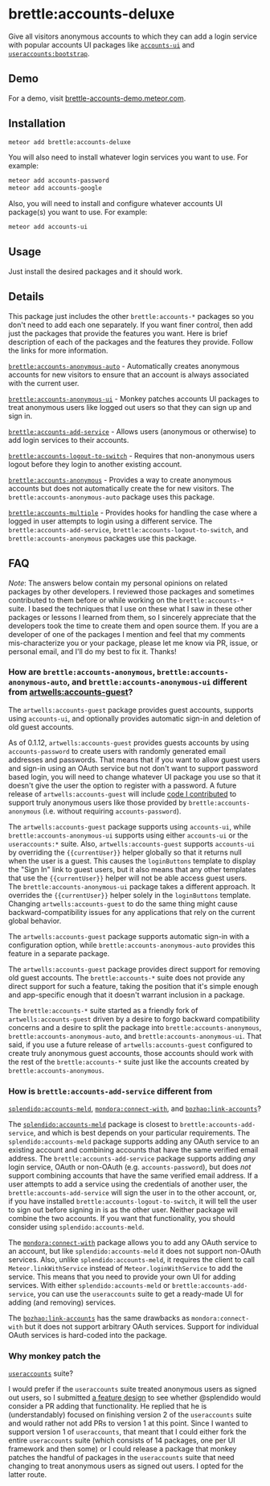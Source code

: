 # brettle:accounts-deluxe

Give all visitors anonymous accounts to which they can add a login service
with popular accounts UI packages like
[`accounts-ui`](https://atmospherejs.com/meteor/accounts-ui) and
[`useraccounts:bootstrap`](https://atmospherejs.com/useraccounts/bootstrap).

## Demo

For a demo, visit
[brettle-accounts-demo.meteor.com](http://brettle-accounts-demo.meteor.com).

## Installation

```sh
meteor add brettle:accounts-deluxe
```

You will also need to install whatever login services you want to use. For
example:

```sh
meteor add accounts-password
meteor add accounts-google
```

Also, you will need to install and configure whatever accounts UI package(s) you
want to use. For example:

```sh
meteor add accounts-ui
```

## Usage

Just install the desired packages and it should work.

## Details

This package just includes the other `brettle:accounts-*` packages so you don't
need to add each one separately. If you want finer control, then add just the
packages that provide the features you want. Here is brief description of each
of the packages and the features they provide. Follow the links for more
information.

[`brettle:accounts-anonymous-auto`](https://atmospherejs.com/brettle/accounts-anonymous-auto) -
Automatically creates anonymous accounts for new visitors to ensure that
an account is always associated with the current user.

[`brettle:accounts-anonymous-ui`](https://atmospherejs.com/brettle/accounts-anonymous-ui) -
Monkey patches accounts UI packages to treat anonymous users like logged out
users so that they can sign up and sign in.

[`brettle:accounts-add-service`](https://atmospherejs.com/brettle/accounts-add-service) -
Allows users (anonymous or otherwise) to add login services to their accounts.

[`brettle:accounts-logout-to-switch`](https://atmospherejs.com/brettle/accounts-logout-to-switch) -
Requires that non-anonymous users logout before they login to another existing
account.

[`brettle:accounts-anonymous`](https://atmospherejs.com/brettle/accounts-anonymous) -
Provides a way to create anonymous accounts but does not automatically create
the for new visitors. The `brettle:accounts-anonymous-auto` package uses this
package.

[`brettle:accounts-multiple`](https://atmospherejs.com/brettle/accounts-multiple) -
Provides hooks for handling the case where a logged in user attempts to login
using a different service. The `brettle:accounts-add-service`,
`brettle:accounts-logout-to-switch`, and `brettle:accounts-anonymous` packages
use this package.

## FAQ

*Note*: The answers below contain my personal opinions on related packages by
other developers. I reviewed those packages and sometimes contributed to them
before or while working on the `brettle:accounts-*` suite. I based the
techniques that I use on these what I saw in these other packages or lessons I
learned from them, so I sincerely appreciate that the developers took the time
to create them and open source them. If you are a developer of one of the
packages I mention and feel that my comments mis-characterize you or your
package, please let me know via PR, issue, or personal email, and I'll do my
best to fix it. Thanks!

### How are `brettle:accounts-anonymous`, `brettle:accounts-anonymous-auto`, and `brettle:accounts-anonymous-ui` different from [artwells:accounts-guest](https://atmospherejs.com/artwells/accounts-guest)?

The `artwells:accounts-guest` package provides guest accounts, supports using
`accounts-ui`, and optionally provides automatic sign-in and deletion of old
guest accounts.

As of 0.1.12, `artwells:accounts-guest` provides guests accounts by using
`accounts-password` to create users with randomly generated email addresses and
passwords. That means that if you want to allow guest users and sign-in using an
OAuth service but not don't want to support password based login, you will need
to change whatever UI package you use so that it doesn't give the user the
option to register with a password. A future release of
`artwells:accounts-guest` will include [code I
contributed](https://github.com/artwells/meteor-accounts-guest/pull/35) to
support truly anonymous users like those provided by
`brettle:accounts-anonymous` (i.e. without requiring `accounts-password`).

The `artwells:accounts-guest` package supports using `accounts-ui`, while
`brettle:accounts-anonymous-ui` supports using either `accounts-ui` or the
`useraccounts:*` suite. Also, `artwells:accounts-guest` supports `accounts-ui`
by overriding the `{{currentUser}}` helper globally so that it returns null when
the user is a guest. This causes the `loginButtons` template to display the
"Sign In" link to guest users, but it also means that any other templates that
use the `{{currentUser}}` helper will not be able access guest users. The
`brettle:accounts-anonymous-ui` package takes a different approach. It overrides
the `{{currentUser}}` helper solely in the `loginButtons` template. Changing
`artwells:accounts-guest` to do the same thing might cause
backward-compatibility issues for any applications that rely on the current
global behavior.

The `artwells:accounts-guest` package supports automatic sign-in with a
configuration option, while `brettle:accounts-anonymous-auto` provides this
feature in a separate package.

The `artwells:accounts-guest` package provides direct support for removing old
guest accounts. The `brettle:accounts-*` suite does not provide any direct
support for such a feature, taking the position that it's simple enough and
app-specific enough that it doesn't warrant inclusion in a package.

The `brettle:accounts-*` suite started as a friendly fork of
`artwells:accounts-guest` driven by a desire to forgo backward compatibility
concerns and a desire to split the package into `brettle:accounts-anonymous`,
`brettle:accounts-anonymous-auto`, and `brettle:accounts-anonymous-ui`. That
said, if you use a future release of `artwells:accounts-guest` configured to
create truly anonymous guest accounts, those accounts should work with the rest
of the `brettle:accounts-*` suite just like the accounts created by
`brettle:accounts-anonymous`.

### How is `brettle:accounts-add-service` different from
 [`splendido:accounts-meld`](https://atmospherejs.com/splendido/accounts-meld),
 [`mondora:connect-with`](https://atmospherejs.com/mondora/connect-with), and [`bozhao:link-accounts`](https://atmospherejs.com/bozhao/link-accounts)?

The
[`splendido:accounts-meld`](https://atmospherejs.com/splendido/accounts-meld)
package is closest to `brettle:accounts-add-service`, and which is best depends
on your particular requirements. The `splendido:accounts-meld` package supports
adding any OAuth service to an existing account and combining accounts that have
the same verified email address. The `brettle:accounts-add-service` package
supports adding *any* login service, OAuth or non-OAuth (e.g.
`accounts-password`), but does *not* support combining accounts that have the
same verified email address. If a user attempts to add a service using the
credentials of another user, the `brettle:accounts-add-service` will sign the
user in to the other account, or, if you have installed
`brettle:accounts-logout-to-switch`, it will tell the user to sign out before
signing in is as the other user. Neither package will combine the two accounts.
If you want that functionality, you should consider using
`splendido:accounts-meld`.

The [`mondora:connect-with`](https://atmospherejs.com/mondora/connect-with)
package allows you to add any OAuth service to an account, but like
`splendido:accounts-meld` it does not support non-OAuth services. Also, unlike
`splendido:accounts-meld`, it requires the client to call
`Meteor.linkWithService` instead of `Meteor.loginWithService` to add the
service. This means that you need to provide your own UI for adding services.
With either `splendido:accounts-meld` or `brettle:accounts-add-service`, you can
use the `useraccounts` suite to get a ready-made UI for adding (and removing)
services.

The [`bozhao:link-accounts`](https://atmospherejs.com/bozhao/link-accounts) has
the same drawbacks as `mondora:connect-with` but it does not support arbitrary
OAuth services. Support for individual OAuth services is hard-coded into the
package.

### Why monkey patch the
 [`useraccounts`](https://atmospherejs.com/useraccounts/core) suite?

I would prefer if the `useraccounts` suite treated anonymous users as signed out
users, so I submitted [a feature
design](https://github.com/meteor-useraccounts/core/issues/499) to see whether
@splendido would consider a PR adding that functionality. He replied that he is
(understandably) focused on finishing version 2 of the `useraccounts` suite and
would rather not add PRs to version 1 at this point. Since I wanted to support
version 1 of `useraccounts`, that meant that I could either fork the entire
`useraccounts` suite (which consists of 14 packages, one per UI framework and
then some) or I could release a package that monkey patches the handful of
packages in the `useraccounts` suite that need changing to treat anonymous users
as signed out users. I opted for the latter route.
